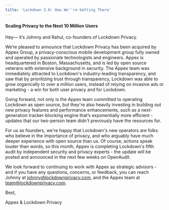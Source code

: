 ```yaml
---
title: 'Lockdown 2.0: How We''re Getting There'
---
```


#### Scaling Privacy to the Next 10 Million Users
<!--more-->

Hey— it’s Johnny and Rahul, co-founders of Lockdown Privacy.

We’re pleased to announce that Lockdown Privacy has been acquired by Appex Group, a privacy-conscious mobile development group fully owned and operated by passionate technologists and engineers. Appex is headquartered in Boston, Massachusetts, and is led by open source veterans with extensive background in security. The Appex team was immediately attracted to Lockdown's industry-leading transparency, and saw that by prioritizing trust through transparency, Lockdown was able to grow organically to over a million users, instead of relying on invasive ads or marketing - a win for both user privacy and for Lockdown.

Going forward, not only is the Appex team committed to operating Lockdown as open source, but they're also heavily investing in building out new privacy features and performance enhancements, such as a next-generation tracker-blocking engine that’s exponentially more efficient - updates that our two-person team didn't previously have the resources for.

For us as founders, we're happy that Lockdown's new operators are folks who believe in the importance of privacy, and who arguably have much deeper experience with open source than us. Of course, actions speak louder than words, so this month, Appex is completing Lockdown's fifth audit by independent security and privacy experts - the update will be posted and announced in the next few weeks on OpenAudit.

We look forward to continuing to work with Appex as strategic advisors - and if you have any questions, concerns, or feedback, you can reach Johnny at [johnny@lockdownprivacy.com](mailto:johnny@lockdownprivacy.com), and the Appex team at [team@lockdownprivacy.com](mailto:team@lockdownprivacy.com).

Best,

Appex & Lockdown Privacy
